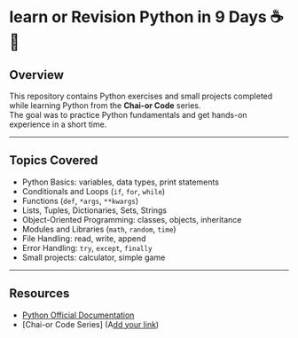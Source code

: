 
# learn or Revision  Python in 9 Days ☕🐍

## Overview
This repository contains Python exercises and small projects completed while learning Python from the **Chai-or Code** series.  
The goal was to practice Python fundamentals and get hands-on experience in a short time.

---

## Topics Covered
- Python Basics: variables, data types, print statements  
- Conditionals and Loops (`if`, `for`, `while`)  
- Functions (`def`, `*args`, `**kwargs`)  
- Lists, Tuples, Dictionaries, Sets, Strings  
- Object-Oriented Programming: classes, objects, inheritance  
- Modules and Libraries (`math`, `random`, `time`)  
- File Handling: read, write, append  
- Error Handling: `try`, `except`, `finally`  
- Small projects: calculator, simple game  

---

## Resources

* [Python Official Documentation](https://docs.python.org/3/)
* \[Chai-or Code Series] (A[dd your link](https://www.youtube.com/playlist?list=PLu71SKxNbfoBsMugTFALhdLlZ5VOqCg2s))

```


